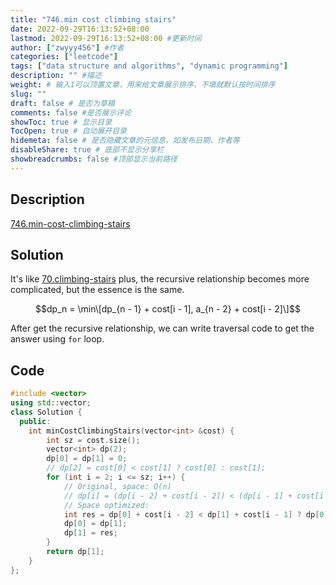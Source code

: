 ```yaml
---
title: "746.min cost climbing stairs"
date: 2022-09-29T16:13:52+08:00
lastmod: 2022-09-29T16:13:52+08:00 #更新时间
author: ["zwyyy456"] #作者
categories: ["leetcode"]
tags: ["data structure and algorithms", "dynamic programming"]
description: "" #描述
weight: # 输入1可以顶置文章，用来给文章展示排序，不填就默认按时间排序
slug: ""
draft: false # 是否为草稿
comments: false #是否展示评论
showToc: true # 显示目录
TocOpen: true # 自动展开目录
hidemeta: false # 是否隐藏文章的元信息，如发布日期、作者等
disableShare: true # 底部不显示分享栏
showbreadcrumbs: false #顶部显示当前路径
---
```

## Description
[746.min-cost-climbing-stairs](https://leetcode.com/problems/min-cost-climbing-stairs/)

## Solution
It's like [70.climbing-stairs](https://zwyyy456.vercel.app/posts/tech/70.climbing-stairs/) plus, the recursive relationship becomes more complicated, but the essence is the same.

$$dp_n = \min\[dp_{n - 1} + cost[i - 1], a_{n - 2} + cost[i - 2]\]$$

After get the recursive relationship, we can write traversal code to get the answer using `for` loop.

## Code
```cpp
#include <vector>
using std::vector;
class Solution {
  public:
    int minCostClimbingStairs(vector<int> &cost) {
        int sz = cost.size();
        vector<int> dp(2);
        dp[0] = dp[1] = 0;
        // dp[2] = cost[0] < cost[1] ? cost[0] : cost[1];
        for (int i = 2; i <= sz; i++) {
            // Original, space: O(n)
            // dp[i] = (dp[i - 2] + cost[i - 2]) < (dp[i - 1] + cost[i - 1]) ? (dp[i - 2] + cost[i - 2]) : (dp[i - 1] + cost[i - 1]);
            // Space optimized:
            int res = dp[0] + cost[i - 2] < dp[1] + cost[i - 1] ? dp[0] + cost[i - 2] : dp[1] + cost[i - 1];
            dp[0] = dp[1];
            dp[1] = res;
        }
        return dp[1];
    }
};
```